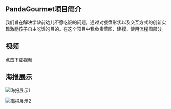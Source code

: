## PandaGourmet项目简介

我们旨在解决学龄前幼儿不愿吃饭的问题，通过对餐盘形状以及交互方式的创新实现激励孩子自主吃饭的目的。在这个项目中我负责草图、建模、使用流程图部分。

## 视频

[点击下载视频](../assets/pandagourmet.mp4)

## 海报展示

![海报展示1](../assets/pandagourmet_poster1.png)

![海报展示2](../assets/pandagourmet_poster2.png)
